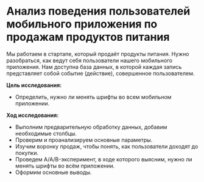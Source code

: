 # Анализ поведения пользователей мобильного приложения по продажам продуктов питания

Мы работаем в стартапе, который продаёт продукты питания. Нужно разобраться, как ведут себя пользователи нашего мобильного приложения. Нам доступна база данных, в которой каждая запись представляет собой событие (действие), совершенное пользователем.

**Цель исследования:** 
- Определить, нужно ли менять шрифты во всем мобильном приложении.

**Ход исследования:**
- Выполним предварительную обработку данных, добавим необходимые столбцы.
- Проверим и проанализируем основные параметры.
- Изучим воронку продаж, чтобы понять, как пользователи доходят до покупки.
- Проведем A/A/B-эксперимент, в ходе которого выясним, нужно ли менять шрифты во всём приложении.
- Оформим основные выводы.
